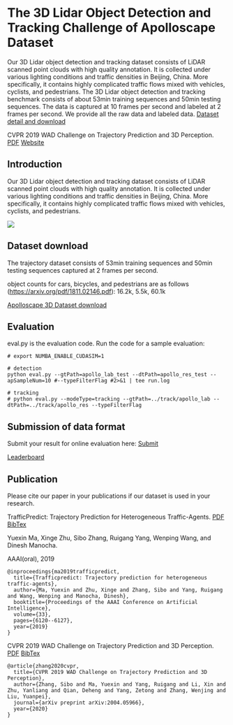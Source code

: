 # The 3D Lidar Object Detection and Tracking Challenge of Apolloscape Dataset
Our 3D Lidar object detection and tracking dataset consists of LiDAR scanned point clouds with high quality annotation. It is collected under various lighting conditions and traffic densities in Beijing, China. More specifically, it contains highly complicated traffic flows mixed with vehicles, cyclists, and pedestrians.
The 3D Lidar object detection and tracking benchmark consists of about 53min training sequences and 50min testing sequences. The data is captured at 10 frames per second and labeled at 2 frames per second. We provide all the raw data and labeled data. [Dataset detail and download](http://apolloscape.auto/tracking.html)

CVPR 2019 WAD Challenge on Trajectory Prediction and 3D Perception. [PDF](https://arxiv.org/pdf/2004.05966.pdf) [Website](http://wad.ai/2019/challenge.html)


## Introduction
Our 3D Lidar object detection and tracking dataset consists of LiDAR scanned point clouds with high quality annotation. It is collected under various lighting conditions and traffic densities in Beijing, China. More specifically, it contains highly complicated traffic flows mixed with vehicles, cyclists, and pedestrians.

![](../examples/3d-tracking.gif)


## Dataset download
The trajectory dataset consists of 53min training sequences and 50min testing sequences captured at 2 frames per second.

object counts for cars, bicycles, and pedestrians are as follows (https://arxiv.org/pdf/1811.02146.pdf): 
16.2k, 5.5k, 60.1k

[Apolloscape 3D Dataset download](http://apolloscape.auto/tracking.html)


## Evaluation
eval.py is the evaluation code. Run the code for a sample evaluation:

```
# export NUMBA_ENABLE_CUDASIM=1

# detection
python eval.py --gtPath=apollo_lab_test --dtPath=apollo_res_test --apSampleNum=10 #--typeFilterFlag #2>&1 | tee run.log

# tracking
# python eval.py --modeType=tracking --gtPath=../track/apollo_lab --dtPath=../track/apollo_res --typeFilterFlag
```

## Submission of data format
Submit your result for online evaluation here: [Submit](http://apolloscape.auto/submit.html)

[Leaderboard](http://apolloscape.auto/leader_board.html)

## Publication
Please cite our paper in your publications if our dataset is used in your research.

TrafficPredict: Trajectory Prediction for Heterogeneous Traffic-Agents. [PDF](https://arxiv.org/abs/1811.02146)
[BibTex](https://ad-apolloscape.cdn.bcebos.com/TrafficPredict/trafficpredict_bibtex.txt)

Yuexin Ma, Xinge Zhu, Sibo Zhang, Ruigang Yang, Wenping Wang, and Dinesh Manocha.

AAAI(oral), 2019

```
@inproceedings{ma2019trafficpredict,
  title={Trafficpredict: Trajectory prediction for heterogeneous traffic-agents},
  author={Ma, Yuexin and Zhu, Xinge and Zhang, Sibo and Yang, Ruigang and Wang, Wenping and Manocha, Dinesh},
  booktitle={Proceedings of the AAAI Conference on Artificial Intelligence},
  volume={33},
  pages={6120--6127},
  year={2019}
}
```

CVPR 2019 WAD Challenge on Trajectory Prediction and 3D Perception. [PDF](https://arxiv.org/pdf/2004.05966.pdf)
[BibTex](https://scholar.googleusercontent.com/scholar.bib?q=info:FM7KYweYqXIJ:scholar.google.com/&output=citation&scisdr=CgXjlNWZEK_chmykD1s:AAGBfm0AAAAAXpihF1tMiyTTew20m4a1LnPyWo9u5cbl&scisig=AAGBfm0AAAAAXpihF_RACGUoa0RN86NWhguFI1Z2YqmE&scisf=4&ct=citation&cd=-1&hl=en)

```
@article{zhang2020cvpr,
  title={CVPR 2019 WAD Challenge on Trajectory Prediction and 3D Perception},
  author={Zhang, Sibo and Ma, Yuexin and Yang, Ruigang and Li, Xin and Zhu, Yanliang and Qian, Deheng and Yang, Zetong and Zhang, Wenjing and Liu, Yuanpei},
  journal={arXiv preprint arXiv:2004.05966},
  year={2020}
}
```

